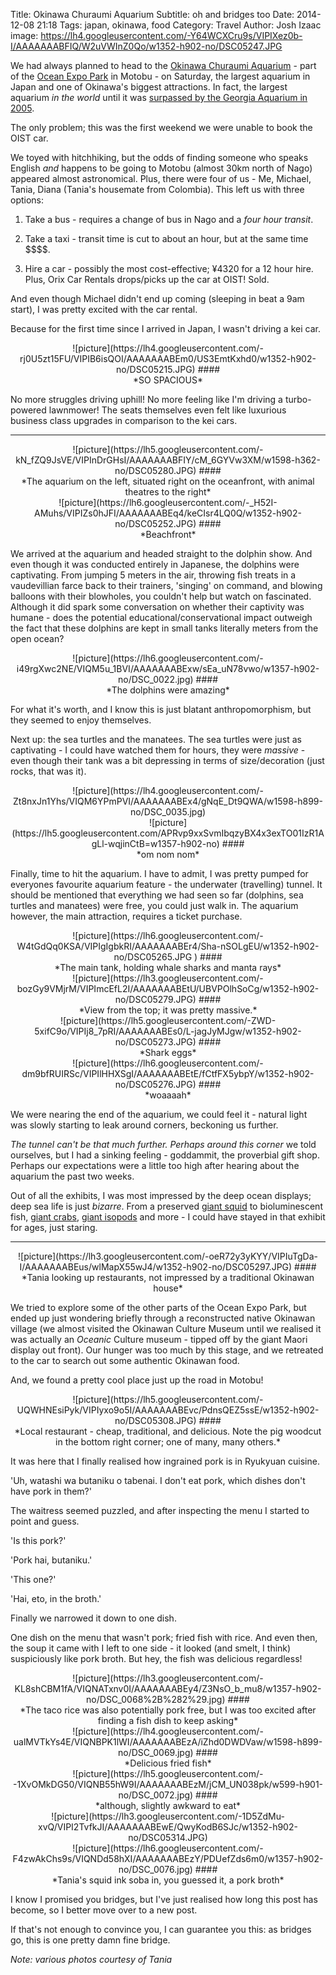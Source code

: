 Title: Okinawa Churaumi Aquarium
Subtitle: oh and bridges too
Date: 2014-12-08 21:18
Tags: japan, okinawa, food
Category: Travel
Author: Josh Izaac
image: https://lh4.googleusercontent.com/-Y64WCXCru9s/VIPIXez0b-I/AAAAAAABFIQ/W2uVWInZ0Qo/w1352-h902-no/DSC05247.JPG

We had always planned to head to the [Okinawa Churaumi Aquarium](http://oki-churaumi.jp/en/index.html) - part of the [Ocean Expo Park](http://oki-park.jp.e.ms.hp.transer.com/kaiyohaku/) in Motobu - on Saturday, the largest aquarium in Japan and one of Okinawa's biggest attractions. In fact, the largest aquarium *in the world* until it was [surpassed by the Georgia Aquarium in 2005](http://en.wikipedia.org/wiki/Okinawa_Churaumi_Aquarium).

The only problem; this was the first weekend we were unable to book the OIST car.

We toyed with hitchhiking, but the odds of finding someone who speaks English *and* happens to be going to Motobu (almost 30km north of Nago) appeared almost astronomical. Plus, there were four of us - Me, Michael, Tania, Diana (Tania's housemate from Colombia). This left us with three options:

1. Take a bus - requires a change of bus in Nago and a *four hour transit*.

2. Take a taxi - transit time is cut to about an hour, but at the same time \$$$$.

3. Hire a car - possibly the most cost-effective; ¥4320 for a 12 hour hire. Plus, Orix Car Rentals drops/picks up the car at OIST! Sold.

And even though Michael didn't end up coming (sleeping in beat a 9am start), I was pretty excited with the car rental.

Because for the first time since I arrived in Japan, I wasn't driving a kei car.

<center>
![picture](https://lh4.googleusercontent.com/-rj0U5zt15FU/VIPIB6isQOI/AAAAAAABEm0/US3EmtKxhd0/w1352-h902-no/DSC05215.JPG)
####<div align=center>*SO SPACIOUS*</div>
</center>

No more struggles driving uphill! No more feeling like I'm driving a turbo-powered lawnmower! The seats themselves even felt like luxurious business class upgrades in comparison to the kei cars.

--------------------------------------------

<center>
![picture](https://lh5.googleusercontent.com/-kN_fZQ9JsVE/VIPInDrGHsI/AAAAAAABFIY/cM_6GYVw3XM/w1598-h362-no/DSC05280.JPG)
####<div align=center>*The aquarium on the left, situated right on the oceanfront, with animal theatres to the right*</div>
</center>

<center>
![picture](https://lh6.googleusercontent.com/-_H52I-AMuhs/VIPIZs0hJFI/AAAAAAABEq4/keCIsr4LQ0Q/w1352-h902-no/DSC05252.JPG)
####<div align=center>*Beachfront*</div>
</center>

We arrived at the aquarium and headed straight to the dolphin show. And even though it was conducted entirely in Japanese, the dolphins were captivating. From jumping 5 meters in the air, throwing fish treats in a vaudevillian farce back to their trainers, 'singing' on command, and blowing balloons with their blowholes, you couldn't help but watch on fascinated. Although it did spark some conversation on whether their captivity was humane - does the potential educational/conservational impact outweigh the fact that these dolphins are kept in small tanks literally meters from the open ocean?

<center>
![picture](https://lh6.googleusercontent.com/-i49rgXwc2NE/VIQM5u_1BVI/AAAAAAABExw/sEa_uN78vwo/w1357-h902-no/DSC_0022.jpg)
####<div align=center>*The dolphins were amazing*</div>
</center>

For what it's worth, and I know this is just blatant anthropomorphism, but they seemed to enjoy themselves.

Next up: the sea turtles and the manatees. The sea turtles were just as captivating - I could have watched them for hours, they were *massive* - even though their tank was a bit depressing in terms of size/decoration (just rocks, that was it).

<center>
![picture](https://lh4.googleusercontent.com/-Zt8nxJn1Yhs/VIQM6YPmPVI/AAAAAAABEx4/gNqE_Dt9QWA/w1598-h899-no/DSC_0035.jpg)
</center>

<center>
![picture](https://lh5.googleusercontent.com/APRvp9xxSvmIbqzyBX4x3exTO01IzR1AgLl-wqjinCtB=w1357-h902-no)
####<div align=center>*om nom nom*</div>
</center>

Finally, time to hit the aquarium. I have to admit, I was pretty pumped for everyones favourite aquarium feature - the underwater (travelling) tunnel. It should be mentioned that everything we had seen so far (dolphins, sea turtles and manatees) were free, you could just walk in. The aquarium however, the main attraction, requires a ticket purchase.

<center>
![picture](https://lh6.googleusercontent.com/-W4tGdQq0KSA/VIPIgIgbkRI/AAAAAAABEr4/Sha-nSOLgEU/w1352-h902-no/DSC05265.JPG )
####<div align=center>*The main tank, holding whale sharks and manta rays*</div>
</center>

<center>
![picture](https://lh3.googleusercontent.com/-bozGy9VMjrM/VIPImcEfL2I/AAAAAAABEtU/UBVPOlhSoCg/w1352-h902-no/DSC05279.JPG)
####<div align=center>*View from the top; it was pretty massive.*</div>
</center>

<center>
![picture](https://lh5.googleusercontent.com/-ZWD-5xifC9o/VIPIj8_7pRI/AAAAAAABEs0/L-jagJyMJgw/w1352-h902-no/DSC05273.JPG)
####<div align=center>*Shark eggs*</div>
</center>

<center>
![picture](https://lh6.googleusercontent.com/-dm9bfRUIRSc/VIPIlHHXSgI/AAAAAAABEtE/fCtfFX5ybpY/w1352-h902-no/DSC05276.JPG)
####<div align=center>*woaaaah*</div>
</center>

We were nearing the end of the aquarium, we could feel it - natural light was slowly starting to leak around corners, beckoning us further.

*The tunnel can't be that much further. Perhaps around this corner* we told ourselves, but I had a sinking feeling - goddammit, the proverbial gift shop. Perhaps our expectations were a little too high after hearing about the aquarium the past two weeks.

Out of all the exhibits, I was most impressed by the deep ocean displays; deep sea life is just *bizarre*. From a preserved [giant squid](https://lh3.googleusercontent.com/-dusrclmdUF8/VIPIqCIy32I/AAAAAAABEuE/XNL4K3HkOE0/w1352-h902-no/DSC05289.JPG) to bioluminescent fish, [giant crabs](https://lh3.googleusercontent.com/-pufnl-F1pY8/VIPIsPYAjiI/AAAAAAABEuc/EdCyTYyhgX0/w1352-h902-no/DSC05293.JPG), [giant isopods](http://en.wikipedia.org/wiki/Giant_isopod) and more - I could have stayed in that exhibit for ages, just staring.

----------------------------------

<center>
![picture](https://lh3.googleusercontent.com/-oeR72y3yKYY/VIPIuTgDa-I/AAAAAAABEus/wlMapX55wJ4/w1352-h902-no/DSC05297.JPG)
####<div align=center>*Tania looking up restaurants, not impressed by a traditional Okinawan house*</div>
</center>

We tried to explore some of the other parts of the Ocean Expo Park, but ended up just wondering briefly through a reconstructed native Okinawan village (we almost visited the Okinawan Culture Museum until we realised it was actually an *Oceanic* Culture museum - tipped off by the giant Maori display out front). Our hunger was too much by this stage, and we retreated to the car to search out some authentic Okinawan food.

And, we found a pretty cool place just up the road in Motobu!

<center>
![picture](https://lh5.googleusercontent.com/-UQWHNEsiPyk/VIPIyxo9o5I/AAAAAAABEvc/PdnsQEZ5ssE/w1352-h902-no/DSC05308.JPG)
####<div align=center>*Local restaurant - cheap, traditional, and delicious. Note the pig woodcut in the bottom right corner; one of many, many others.*</div>
</center>

It was here that I finally realised how ingrained pork is in Ryukyuan cuisine.

'Uh, watashi wa butaniku o tabenai. I don't eat pork, which dishes don't have pork in them?'

The waitress seemed puzzled, and after inspecting the menu I started to point and guess.

'Is this pork?'

'Pork hai, butaniku.'

'This one?'

'Hai, eto, in the broth.'

Finally we narrowed it down to one dish. 

One dish on the menu that wasn't pork; fried fish with rice. And even then, the soup it came with I left to one side - it looked (and smelt, I think) suspiciously like pork broth. But hey, the fish was delicious regardless!

<center>
![picture](https://lh3.googleusercontent.com/-KL8shCBM1fA/VIQNATxnv0I/AAAAAAABEy4/Z3NsO_b_mu8/w1357-h902-no/DSC_0068%2B%282%29.jpg)
####<div align=center>*The taco rice was also potentially pork free, but I was too excited after finding a fish dish to keep asking*</div>
</center>

<center>
![picture](https://lh4.googleusercontent.com/-ualMVTkYs4E/VIQNBPK1lWI/AAAAAAABEzA/iZhd0DWDVaw/w1598-h899-no/DSC_0069.jpg)
####<div align=center>*Delicious fried fish*</div>
</center>

<center>
![picture](https://lh5.googleusercontent.com/--1XvOMkDG50/VIQNB55hW9I/AAAAAAABEzM/jCM_UN038pk/w599-h901-no/DSC_0072.jpg)
####<div align=center>*although, slightly awkward to eat*</div>
</center>

<center>
![picture](https://lh3.googleusercontent.com/-1D5ZdMu-xvQ/VIPI2TvfkJI/AAAAAAABEwE/QwyKodB6SJc/w1352-h902-no/DSC05314.JPG)
</center>

<center>
![picture](https://lh6.googleusercontent.com/-F4zwAkChs9s/VIQNDd58hXI/AAAAAAABEzY/PDUefZds6m0/w1357-h902-no/DSC_0076.jpg)
####<div align=center>*Tania's squid ink soba in, you guessed it, a pork broth*</div>
</center>

I know I promised you bridges, but I've just realised how long this post has become, so I better move over to a new post.

If that's not enough to convince you, I can guarantee you this: as bridges go, this is one pretty damn fine bridge.

*Note: various photos courtesy of Tania*

<!-- <center>
![picture](url)
####<div align=center>*caption*</div>
</center> -->
